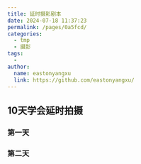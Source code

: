 ```yaml
---
title: 延时摄影剧本
date: 2024-07-18 11:37:23
permalink: /pages/0a5fcd/
categories:
  - tmp
  - 摄影
tags:
  - 
author: 
  name: eastonyangxu
  link: https://github.com/eastonyangxu/
---
```

## 10天学会延时拍摄

### 第一天


### 第二天